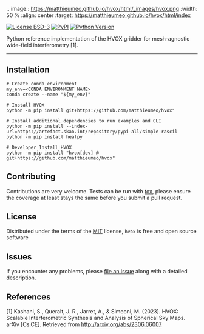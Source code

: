 .. image:: https://matthieumeo.github.io/hvox/html/_images/hvox.png
  :width: 50 %
  :align: center
  :target: https://matthieumeo.github.io/hvox/html/index

[![License BSD-3](https://img.shields.io/pypi/l/hvox.svg?color=green)](https://github.com/matthieumeo/hvox/raw/main/LICENSE)
[![PyPI](https://img.shields.io/pypi/v/hvox.svg?color=green)](https://pypi.org/project/hvox)
[![Python Version](https://img.shields.io/pypi/pyversions/hvox.svg?color=green)](https://python.org)

Python reference implementation of the HVOX gridder for mesh-agnostic wide-field interferometry [1].

----------------------------------

## Installation

    # Create conda environment 
    my_env=<CONDA ENVIRONMENT NAME>
    conda create --name "${my_env}"
    
    # Install HVOX
    python -m pip install git+https://github.com/matthieumeo/hvox" 

    # Install additional dependencies to run examples and CLI  
    python -m pip install --index-url=https://artefact.skao.int/repository/pypi-all/simple rascil
    python -m pip install healpy

    # Developer Install HVOX
    python -m pip install "hvox[dev] @ git+https://github.com/matthieumeo/hvox" 

## Contributing

Contributions are very welcome. Tests can be run with [tox], please ensure
the coverage at least stays the same before you submit a pull request.

## License

Distributed under the terms of the [MIT] license,
`hvox` is free and open source software

## Issues

If you encounter any problems, please [file an issue] along with a detailed description.

[MIT]: http://opensource.org/licenses/MIT

[file an issue]: https://github.com/matthieumeo/hvox/issues

[tox]: https://tox.readthedocs.io/en/latest/
[pip]: https://pypi.org/project/pip/
[PyPI]: https://pypi.org/

## References

[1] Kashani, S., Queralt, J. R., Jarret, A., & Simeoni, M. (2023). HVOX: Scalable Interferometric Synthesis and Analysis of Spherical Sky Maps. arXiv [Cs.CE]. Retrieved from http://arxiv.org/abs/2306.06007